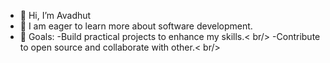 - 👋 Hi, I’m Avadhut 
- 🌱  I am eager to learn more about software development.
- 🎯 Goals:
-Build practical projects to enhance my skills.< br/> 
-Contribute to open source and collaborate with other.< br/> 
